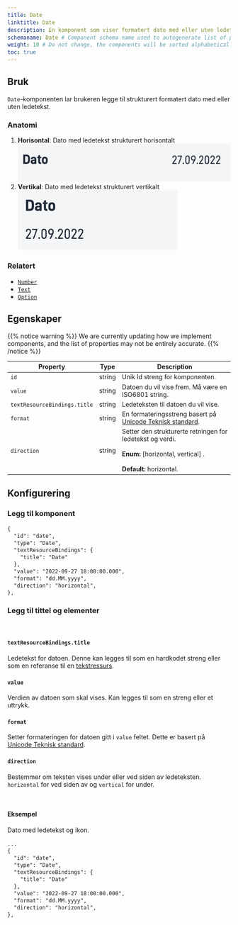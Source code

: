 ```yaml
---
title: Date
linktitle: Date
description: En komponent som viser formatert dato med eller uten ledetekst.
schemaname: Date # Component schema name used to autogenerate list of properties from json schema (replace with appropriate component name)
weight: 10 # Do not change, the components will be sorted alphabetically
toc: true
---
```


## Bruk

`Date`-komponenten lar brukeren legge til strukturert formatert dato med eller uten ledetekst.

### Anatomi

1. **Horisontal**: Dato med ledetekst strukturert horisontalt
![Dato horisontal anatomi](date-horizontal.png "Dato Horisontal")
2. **Vertikal**: Dato med ledetekst strukturert vertikalt
![Dato vertikal anatomi](date-vertical.png "Dato vertikal")


<!-- 
Add the following sections if relevant:

### Behavior

(How the component behaves in different contexts)

### Style

(Visual styling (e.g. alignment, padding, dos and don'ts))

### Best Practices

(Industry standards, dos and don'ts)

### Content guidelines

(E.g. punctuation rules, standard labels, etc.)

### Accessibility

(Component-specific best practices for accessibility.)

### Mobile

(How to apply component in mobile environments.)

-->
### Relatert

- [`Number`](../number/)
- [`Text`](../text/)
- [`Option`](../option/)

## Egenskaper

{{% notice warning %}}
We are currently updating how we implement components, and the list of properties may not be entirely accurate.
{{% /notice %}}

| **Property**                 | **Type** | **Description**                                                                                                                            |
|------------------------------|----------|--------------------------------------------------------------------------------------------------------------------------------------------|
| `id`                         | string   | Unik Id streng for komponenten.                                                                                                             |
| `value`                      | string   | Datoen du vil vise frem. Må være en ISO6801 string.                                                                                        |
| `textResourceBindings.title` | string   | Ledeteksten til datoen du vil vise.                                                                                                         |
| `format`                     | string   | En formateringsstreng basert på [Unicode Teknisk standard](https://www.unicode.org/reports/tr35/tr35-dates.html#Date_Field_Symbol_Table).   |
| `direction`                  | string   | Setter den strukturerte retningen for ledetekst og verdi. <br/><br/>**Enum:** [horizontal, vertical] . <br/> <br/>**Default:** horizontal. |

## Konfigurering

### Legg til komponent

```json{hl_lines="6-"}
{
  "id": "date",
  "type": "Date",
  "textResourceBindings": {
    "title": "Date"
  },
  "value": "2022-09-27 18:00:00.000",
  "format": "dd.MM.yyyy",
  "direction": "horizontal",
},
```

### Legg til tittel og elementer

<br>

#### `textResourceBindings.title`

Ledetekst for datoen. Denne kan legges til som en hardkodet streng eller som en referanse til en [tekstressurs](../../../ux/texts/#legge-til-og-endre-tekster-i-en-app).

#### `value`

Verdien av datoen som skal vises. Kan legges til som en streng eller et uttrykk.

#### `format`

Setter formateringen for datoen gitt i `value` feltet. Dette er basert på [Unicode Teknisk standard](https://www.unicode.org/reports/tr35/tr35-dates.html#Date_Field_Symbol_Table).

#### `direction`

Bestemmer om teksten vises under eller ved siden av ledeteksten. `horizontal` for ved siden av og `vertical` for under. 

<br>

#### Eksempel

Dato med ledetekst og ikon.

```json{hl_lines=["9-12"]}
...
{
  "id": "date",
  "type": "Date",
  "textResourceBindings": {
    "title": "Date"
  },
  "value": "2022-09-27 18:00:00.000",
  "format": "dd.MM.yyyy",
  "direction": "horizontal",
},
```
<!-- 
![Dato eksempel](<date-example-with-icon.png> "Dato med ikon og ledetekst")
-->